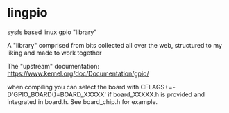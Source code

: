 # lingpio
sysfs based linux gpio "library" 

A "library" comprised from bits collected all over the web, structured to my liking and made to work together

The "upstream" documentation: https://www.kernel.org/doc/Documentation/gpio/

when compiling you can select the board with CFLAGS+=-D'GPIO_BOARD()=BOARD_XXXXX'  if board_XXXXX.h is provided 
and integrated in board.h. See board_chip.h for example.

